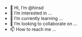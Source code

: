 - 👋 Hi, I’m @hinsd
- 👀 I’m interested in ...
- 🌱 I’m currently learning ...
- 💞️ I’m looking to collaborate on ...
- 📫 How to reach me ...

<!---
hinsd/hinsd is a ✨ special ✨ repository because its `README.md` (this file) appears on your GitHub profile.
You can click the Preview link to take a look at your changes.
--->
